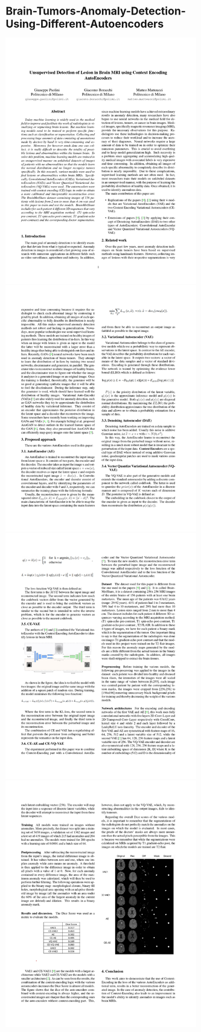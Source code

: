 # Brain-Tumors-Anomaly-Detection-Using-Different-Autoencoders

![1](Images/Giuseppe_Paolini_10619082_Advanced_deep_learning_page-0001.jpg)
![2](Images/Giuseppe_Paolini_10619082_Advanced_deep_learning_page-0002.jpg)
![3](Images/Giuseppe_Paolini_10619082_Advanced_deep_learning_page-0003.jpg)
![4](Images/Giuseppe_Paolini_10619082_Advanced_deep_learning_page-0004.jpg)
